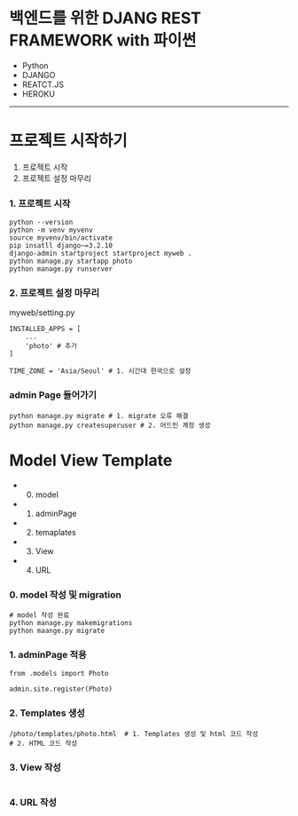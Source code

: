 # 백엔드를 위한 DJANG REST FRAMEWORK with 파이썬
- Python
- DJANGO
- REATCT.JS
- HEROKU
---
# 프로젝트 시작하기

1. 프로젝트 시작
2. 프로젝트 설정 마무리
### 1. 프로젝트 시작
```
python --version
python -m venv myvenv
source myvenv/bin/activate
pip insatll django~=3.2.10
django-admin startproject startproject myweb .
python manage.py startapp photo 
python manage.py runserver
```

### 2. 프로젝트 설정 마무리
myweb/setting.py
```
INSTALLED_APPS = [
    ...
    'photo' # 추가 
]

TIME_ZONE = 'Asia/Seoul' # 1. 시간대 한국으로 설정
```

### admin Page 들어가기
```
python manage.py migrate # 1. migrate 오류 해결
python manage.py createsuperuser # 2. 어드민 계정 생성 
```

# Model View Template

- 0. model
- 1. adminPage
- 2. temaplates
- 3. View
- 4. URL  

### 0. model 작성 및 migration
```
# model 작성 완료
python manage.py makemigrations
python maange.py migrate
```

### 1. adminPage 적용 
```
from .models import Photo

admin.site.register(Photo)
```

### 2. Templates 생성
```
/photo/templates/photo.html  # 1. Templates 생성 및 html 코드 작성
# 2. HTML 코드 작성
```

### 3. View 작성
```

```


### 4. URL 작성
